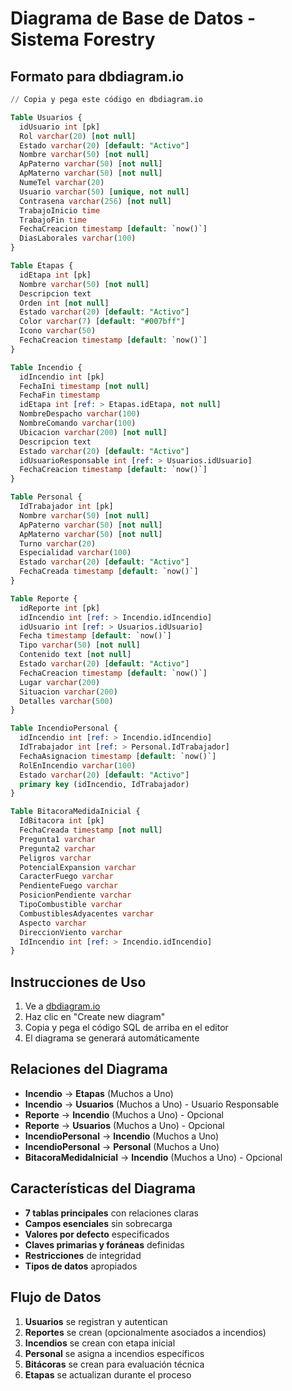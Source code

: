 # Diagrama de Base de Datos - Sistema Forestry
## Formato para dbdiagram.io

```sql
// Copia y pega este código en dbdiagram.io

Table Usuarios {
  idUsuario int [pk]
  Rol varchar(20) [not null]
  Estado varchar(20) [default: "Activo"]
  Nombre varchar(50) [not null]
  ApPaterno varchar(50) [not null]
  ApMaterno varchar(50) [not null]
  NumeTel varchar(20)
  Usuario varchar(50) [unique, not null]
  Contrasena varchar(256) [not null]
  TrabajoInicio time
  TrabajoFin time
  FechaCreacion timestamp [default: `now()`]
  DiasLaborales varchar(100)
}

Table Etapas {
  idEtapa int [pk]
  Nombre varchar(50) [not null]
  Descripcion text
  Orden int [not null]
  Estado varchar(20) [default: "Activo"]
  Color varchar(7) [default: "#007bff"]
  Icono varchar(50)
  FechaCreacion timestamp [default: `now()`]
}

Table Incendio {
  idIncendio int [pk]
  FechaIni timestamp [not null]
  FechaFin timestamp
  idEtapa int [ref: > Etapas.idEtapa, not null]
  NombreDespacho varchar(100)
  NombreComando varchar(100)
  Ubicacion varchar(200) [not null]
  Descripcion text
  Estado varchar(20) [default: "Activo"]
  idUsuarioResponsable int [ref: > Usuarios.idUsuario]
  FechaCreacion timestamp [default: `now()`]
}

Table Personal {
  IdTrabajador int [pk]
  Nombre varchar(50) [not null]
  ApPaterno varchar(50) [not null]
  ApMaterno varchar(50) [not null]
  Turno varchar(20)
  Especialidad varchar(100)
  Estado varchar(20) [default: "Activo"]
  FechaCreada timestamp [default: `now()`]
}

Table Reporte {
  idReporte int [pk]
  idIncendio int [ref: > Incendio.idIncendio]
  idUsuario int [ref: > Usuarios.idUsuario]
  Fecha timestamp [default: `now()`]
  Tipo varchar(50) [not null]
  Contenido text [not null]
  Estado varchar(20) [default: "Activo"]
  FechaCreacion timestamp [default: `now()`]
  Lugar varchar(200)
  Situacion varchar(200)
  Detalles varchar(500)
}

Table IncendioPersonal {
  idIncendio int [ref: > Incendio.idIncendio]
  IdTrabajador int [ref: > Personal.IdTrabajador]
  FechaAsignacion timestamp [default: `now()`]
  RolEnIncendio varchar(100)
  Estado varchar(20) [default: "Activo"]
  primary key (idIncendio, IdTrabajador)
}

Table BitacoraMedidaInicial {
  IdBitacora int [pk]
  FechaCreada timestamp [not null]
  Pregunta1 varchar
  Pregunta2 varchar
  Peligros varchar
  PotencialExpansion varchar
  CaracterFuego varchar
  PendienteFuego varchar
  PosicionPendiente varchar
  TipoCombustible varchar
  CombustiblesAdyacentes varchar
  Aspecto varchar
  DireccionViento varchar
  IdIncendio int [ref: > Incendio.idIncendio]
}
```

## Instrucciones de Uso

1. Ve a [dbdiagram.io](https://dbdiagram.io)
2. Haz clic en "Create new diagram"
3. Copia y pega el código SQL de arriba en el editor
4. El diagrama se generará automáticamente

## Relaciones del Diagrama

- **Incendio** → **Etapas** (Muchos a Uno)
- **Incendio** → **Usuarios** (Muchos a Uno) - Usuario Responsable
- **Reporte** → **Incendio** (Muchos a Uno) - Opcional
- **Reporte** → **Usuarios** (Muchos a Uno) - Opcional
- **IncendioPersonal** → **Incendio** (Muchos a Uno)
- **IncendioPersonal** → **Personal** (Muchos a Uno)
- **BitacoraMedidaInicial** → **Incendio** (Muchos a Uno) - Opcional

## Características del Diagrama

- **7 tablas principales** con relaciones claras
- **Campos esenciales** sin sobrecarga
- **Valores por defecto** especificados
- **Claves primarias y foráneas** definidas
- **Restricciones** de integridad
- **Tipos de datos** apropiados

## Flujo de Datos

1. **Usuarios** se registran y autentican
2. **Reportes** se crean (opcionalmente asociados a incendios)
3. **Incendios** se crean con etapa inicial
4. **Personal** se asigna a incendios específicos
5. **Bitácoras** se crean para evaluación técnica
6. **Etapas** se actualizan durante el proceso 